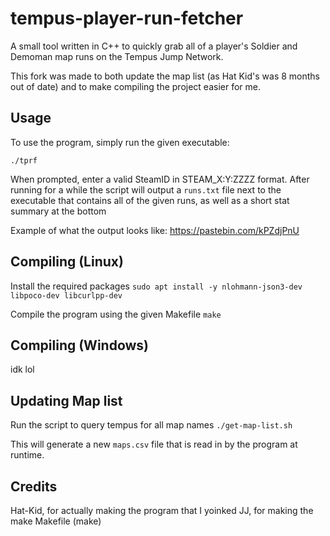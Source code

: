 # tempus-player-run-fetcher
A small tool written in C++ to quickly grab all of a player's Soldier and Demoman map runs on the Tempus Jump Network.

This fork was made to both update the map list (as Hat Kid's was 8 months out of date) and to make compiling the project easier for me. 

## Usage
To use the program, simply run the given executable:

`./tprf`

When prompted, enter a valid SteamID in STEAM_X:Y:ZZZZ format. After running for a while the script will output a `runs.txt` file next to the executable that contains all of the given runs, as well as a short stat summary at the bottom

Example of what the output looks like: https://pastebin.com/kPZdjPnU

## Compiling (Linux)
Install the required packages
`sudo apt install -y nlohmann-json3-dev libpoco-dev libcurlpp-dev`

Compile the program using the given Makefile
`make`

## Compiling (Windows)
idk lol

## Updating Map list
Run the script to query tempus for all map names
`./get-map-list.sh`

This will generate a new `maps.csv` file that is read in by the program at runtime. 

## Credits
Hat-Kid, for actually making the program that I yoinked
JJ, for making the make Makefile (make)
